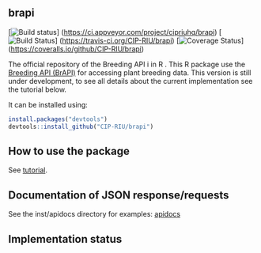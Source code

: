 
<!-- README.md is generated from README.Rmd. Please edit that file -->
brapi
---------------------
[![Build status](https://ci.appveyor.com/api/projects/status/7qsrpldj8g3m3lu3?svg=true)]
(https://ci.appveyor.com/project/cipriuhq/brapi)
[![Build Status](https://travis-ci.org/CIP-RIU/brapi.svg?branch=master)]
(https://travis-ci.org/CIP-RIU/brapi)
[![Coverage Status](https://coveralls.io/repos/github/CIP-RIU/brapi/badge.svg)]
(https://coveralls.io/github/CIP-RIU/brapi)

The official repository of the Breeding API i in R . This R package use the [Breeding API (BrAPI)](http://docs.brapi.apiary.io) for accessing plant breeding data. This version is still under development, to see all details about the current implementation see the tutorial below.


It can be installed using:

``` r
install.packages("devtools")
devtools::install_github("CIP-RIU/brapi")
```

How to use the package
----------------------

See [tutorial](https://github.com/CIP-RIU/brapi/blob/master/inst/doc/tutorial.Rmd).

Documentation of JSON response/requests
---------------------------------------

See the inst/apidocs directory for examples: [apidocs](https://github.com/CIP-RIU/brapi/blob/master/inst/apidocs/README.md)

Implementation status
---------------------
